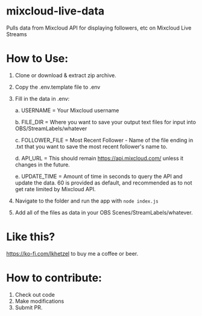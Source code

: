 # mixcloud-live-data

Pulls data from Mixcloud API for displaying followers, etc on Mixcloud Live Streams

  

# How to Use:

1. Clone or download & extract zip archive.

2. Copy the .env.template file to .env

3. Fill in the data in .env:

    a. USERNAME = Your Mixcloud username

    b. FILE_DIR = Where you want to save your output text files for input into OBS/StreamLabels/whatever

    c. FOLLOWER_FILE = Most Recent Follower - Name of the file ending in .txt that you want to save the most recent follower's name to.

    d. API_URL = This should remain https://api.mixcloud.com/ unless it changes in the future.

    e. UPDATE_TIME = Amount of time in seconds to query the API and update the data. 60 is provided as default, and recommended as to not get rate limited by Mixcloud API.

4. Navigate to the folder and run the app with `node index.js`

5. Add all of the files as data in your OBS Scenes/StreamLabels/whatever.

  

# Like this?

https://ko-fi.com/lkhetzel to buy me a coffee or beer.

# How to contribute:
1. Check out code
2. Make modifications
3. Submit PR.